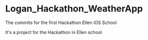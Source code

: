 # Logan_Hackathon_WeatherApp
The commits for the first Hackathon Ellen iOS School

It's a project for the Hackathon in Ellen school
